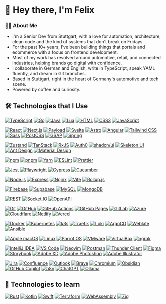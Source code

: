 # 👋 Hey there, I'm Felix

### 🧑‍💻 About Me
- I'm a Senior Dev from Stuttgart, with a love for automation, architecture, clean code and the kind of systems that don't break on Fridays. 
- For the past 10+ years, I've been building things that portals and ecommerce with a focus on frontend development.
- Most of my work has revolved around automotive, retail, and connected industries, helping brands go digital with confidence.
- I collaborate in German and English, write in TypeScript, speak YAML fluently, and dream in Git branches.
- Based in Stuttgart, right in the heart of Germany's automotive and tech scene.
- Powered by coffee and curiosity.

## 🛠️ Technologies that I Use
<p>
  <a href="https://www.typescriptlang.org/" target="_blank"><img src="https://skills.syvixor.com/api/icons?i=ts" alt="TypeScript" title="TypeScript: Strongly typed JavaScript for scalable applications." /></a>
  <a href="https://go.dev/" target="_blank"><img src="https://skills.syvixor.com/api/icons?i=go" alt="Go" title="Go: Statically typed, compiled language for fast backend services." /></a>
  <a href="https://www.java.com/" target="_blank"><img src="https://skills.syvixor.com/api/icons?i=java" alt="Java" title="Java: Object-oriented language for cross-platform enterprise applications." /></a>
  <a href="https://www.lua.org/" target="_blank"><img src="https://skills.syvixor.com/api/icons?i=lua" alt="Lua" title="Lua: Lightweight scripting language for embedded and game development." /></a>
  <a href="https://developer.mozilla.org/docs/Web/HTML" target="_blank"><img src="https://skills.syvixor.com/api/icons?i=html" alt="HTML" title="HTML: Standard markup language for creating web pages." /></a>
  <a href="https://developer.mozilla.org/docs/Web/CSS" target="_blank"><img src="https://skills.syvixor.com/api/icons?i=css3" alt="CSS3" title="CSS3: Stylesheet language for designing web page layouts and visuals." /></a>
  <a href="https://developer.mozilla.org/docs/Web/JavaScript" target="_blank"><img src="https://skills.syvixor.com/api/icons?i=js" alt="JavaScript" title="JavaScript: Scripting language for dynamic web content and interactivity." /></a>
</p>
<p>
  <a href="https://react.dev/" target="_blank"><img src="https://skills.syvixor.com/api/icons?i=react" alt="React" title="React: JavaScript library for building user interfaces with components." /></a>
  <a href="https://nextjs.org/" target="_blank"><img src="https://skills.syvixor.com/api/icons?i=nextjs" alt="Next.js" title="Next.js: React framework for server-side rendering and static sites." /></a>
  <a href="https://payloadcms.com/" target="_blank"><img src="https://skills.syvixor.com/api/icons?i=payload" alt="Payload" title="Payload: Headless CMS built with TypeScript and React." /></a>
  <a href="https://svelte.dev/" target="_blank"><img src="https://skills.syvixor.com/api/icons?i=svelte" alt="Svelte" title="Svelte: Compiler for building fast, minimal JavaScript web apps." /></a>
  <a href="https://astro.build/" target="_blank"><img src="https://skills.syvixor.com/api/icons?i=astro" alt="Astro" title="Astro: Static site builder for fast, modern web projects." /></a>
  <a href="https://angular.io/" target="_blank"><img src="https://skills.syvixor.com/api/icons?i=angular" alt="Angular" title="Angular: TypeScript-based framework for scalable web apps." /></a>
  <a href="https://tailwindcss.com/" target="_blank"><img src="https://skills.syvixor.com/api/icons?i=tailwind" alt="Tailwind CSS" title="Tailwind CSS: Utility-first CSS framework for rapid UI development." /></a>
  <a href="https://sass-lang.com/" target="_blank"><img src="https://skills.syvixor.com/api/icons?i=sass" alt="Sass" title="Sass: CSS preprocessor for more maintainable and powerful stylesheets." /></a>
  <a href="https://postcss.org/" target="_blank"><img src="https://skills.syvixor.com/api/icons?i=postcss" alt="PostCSS" title="PostCSS: Tool for transforming CSS with JavaScript plugins." /></a>
  <a href="https://gsap.com/" target="_blank"><img src="https://skills.syvixor.com/api/icons?i=gsap" alt="GSAP" title="GSAP: High-performance JavaScript animation library." /></a>
  <a href="https://spring.io/" target="_blank"><img src="https://skills.syvixor.com/api/icons?i=spring" alt="Spring" title="Spring: Java framework for building robust backend applications." /></a>
</p>
<p>
  <a href="https://zustand-demo.pmnd.rs/" target="_blank"><img src="https://skills.syvixor.com/api/icons?i=zustand" alt="Zustand" title="Zustand: Fast and small state management for React apps." /></a>
  <a href="https://tanstack.com/" target="_blank"><img src="https://skills.syvixor.com/api/icons?i=tanstack" alt="TanStack" title="TanStack: Powerful data fetching and table utilities for React." /></a>
  <a href="https://rxjs.dev/" target="_blank"><img src="https://skills.syvixor.com/api/icons?i=rxjs" alt="RxJS" title="RxJS: Reactive programming library for asynchronous data streams." /></a>
  <a href="https://auth0.com/" target="_blank"><img src="https://skills.syvixor.com/api/icons?i=auth0" alt="Auth0" title="Auth0: Authentication and authorization as a service." /></a>
  <a href="https://ui.shadcn.com/" target="_blank"><img src="https://skills.syvixor.com/api/icons?i=shadcnui" alt="shadcn/ui" title="shadcn/ui: Accessible and customizable React UI components." /></a>
  <a href="https://www.skeleton.dev/" target="_blank"><img src="https://skills.syvixor.com/api/icons?i=skeletonui" alt="Skeleton UI" title="Skeleton UI: UI toolkit for Svelte and web apps." /></a>
  <a href="https://ant.design/" target="_blank"><img src="https://skills.syvixor.com/api/icons?i=antdesign" alt="Ant Design" title="Ant Design: Enterprise-class React UI framework." /></a>
  <a href="https://m3.material.io/" target="_blank"><img src="https://skills.syvixor.com/api/icons?i=materialdesign" alt="Material Design" title="Material Design: Google’s design system for beautiful digital experiences." /></a>
</p>
<p>
  <a href="https://www.npmjs.com/" target="_blank"><img src="https://skills.syvixor.com/api/icons?i=npm" alt="npm" title="npm: Node.js package manager for JavaScript libraries." /></a>
  <a href="https://www.pnpm.io/" target="_blank"><img src="https://skills.syvixor.com/api/icons?i=pnpm" alt="pnpm" title="pnpm: Fast, disk space efficient JavaScript package manager." /></a>
  <a href="https://yarnpkg.com/" target="_blank"><img src="https://skills.syvixor.com/api/icons?i=yarn" alt="Yarn" title="Yarn: Fast, reliable, and secure dependency management." /></a>
  <a href="https://eslint.org/" target="_blank"><img src="https://skills.syvixor.com/api/icons?i=eslint" alt="ESLint" title="ESLint: Pluggable JavaScript linter for code quality." /></a>
  <a href="https://prettier.io/" target="_blank"><img src="https://skills.syvixor.com/api/icons?i=prettier" alt="Prettier" title="Prettier: Opinionated code formatter for consistent style." /></a>
</p>
<p>
  <a href="https://jestjs.io/" target="_blank"><img src="https://skills.syvixor.com/api/icons?i=jest" alt="Jest" title="Jest: Delightful JavaScript testing framework." /></a>
  <a href="https://playwright.dev/" target="_blank"><img src="https://skills.syvixor.com/api/icons?i=playwright" alt="Playwright" title="Playwright: End-to-end browser testing for web apps." /></a>
  <a href="https://www.cypress.io/" target="_blank"><img src="https://skills.syvixor.com/api/icons?i=cypress" alt="Cypress" title="Cypress: Fast, easy, and reliable testing for anything that runs in a browser." /></a>
  <a href="https://cucumber.io/" target="_blank"><img src="https://skills.syvixor.com/api/icons?i=cucumber" alt="Cucumber" title="Cucumber: Tool for running automated tests written in plain language." /></a>
</p>
<p>
  <a href="https://nodejs.org/" target="_blank"><img src="https://skills.syvixor.com/api/icons?i=nodejs" alt="Node.js" title="Node.js: JavaScript runtime for building scalable network applications." /></a>
  <a href="https://expressjs.com/" target="_blank"><img src="https://skills.syvixor.com/api/icons?i=express" alt="Express" title="Express: Fast, unopinionated, minimalist web framework for Node.js." /></a>
  <a href="https://nginx.org/" target="_blank"><img src="https://skills.syvixor.com/api/icons?i=nginx" alt="Nginx" title="Nginx: High-performance HTTP server and reverse proxy." /></a>
  <a href="https://vitejs.dev/" target="_blank"><img src="https://skills.syvixor.com/api/icons?i=vite" alt="Vite" title="Vite: Next generation frontend tooling for fast development." /></a>
  <a href="https://rollupjs.org/" target="_blank"><img src="https://skills.syvixor.com/api/icons?i=rollupjs" alt="Rollup.js" title="Rollup.js: Module bundler for JavaScript." /></a>
</p>
<p>
  <a href="https://firebase.google.com/" target="_blank"><img src="https://skills.syvixor.com/api/icons?i=firebase" alt="Firebase" title="Firebase: Backend platform for building web and mobile applications." /></a>
  <a href="https://supabase.com/" target="_blank"><img src="https://skills.syvixor.com/api/icons?i=supabase" alt="Supabase" title="Supabase: Open source Firebase alternative with Postgres." /></a>
  <a href="https://www.mysql.com/" target="_blank"><img src="https://skills.syvixor.com/api/icons?i=mysql" alt="MySQL" title="MySQL: Popular open-source relational database management system." /></a>
  <a href="https://www.mongodb.com/" target="_blank"><img src="https://skills.syvixor.com/api/icons?i=mongodb" alt="MongoDB" title="MongoDB: NoSQL database for flexible, scalable data storage." /></a>
</p>
<p>
  <a href="https://restfulapi.net/" target="_blank"><img src="https://skills.syvixor.com/api/icons?i=rest" alt="REST" title="REST: Architectural style for designing networked APIs." /></a>
  <a href="https://socket.io/" target="_blank"><img src="https://skills.syvixor.com/api/icons?i=socketio" alt="Socket.IO" title="Socket.IO: Real-time, bidirectional communication for web apps." /></a>
  <a href="https://www.openapis.org/" target="_blank"><img src="https://skills.syvixor.com/api/icons?i=openapi" alt="OpenAPI" title="OpenAPI: Specification for describing RESTful APIs." /></a>
</p>
<p>
  <a href="https://git-scm.com/" target="_blank"><img src="https://skills.syvixor.com/api/icons?i=git" alt="Git" title="Git: Distributed version control system for tracking code changes." /></a>
  <a href="https://github.com/" target="_blank"><img src="https://skills.syvixor.com/api/icons?i=github" alt="GitHub" title="GitHub: Code hosting platform for version control and collaboration." /></a>
  <a href="https://github.com/features/actions" target="_blank"><img src="https://skills.syvixor.com/api/icons?i=githubactions" alt="GitHub Actions" title="GitHub Actions: Automate workflows with CI/CD for GitHub projects." /></a>
  <a href="https://pages.github.com/" target="_blank"><img src="https://skills.syvixor.com/api/icons?i=githubpages" alt="GitHub Pages" title="GitHub Pages: Free static site hosting from GitHub repositories." /></a>
  <a href="https://about.gitlab.com/" target="_blank"><img src="https://skills.syvixor.com/api/icons?i=gitlab" alt="GitLab" title="GitLab: DevOps platform for source code management and CI/CD." /></a>
  <a href="https://azure.microsoft.com/" target="_blank"><img src="https://skills.syvixor.com/api/icons?i=azure" alt="Azure" title="Azure: Microsoft’s cloud computing platform and services." /></a>
  <a href="https://www.cloudflare.com/" target="_blank"><img src="https://skills.syvixor.com/api/icons?i=cloudflare" alt="Cloudflare" title="Cloudflare: Web performance and security platform." /></a>
  <a href="https://www.netlify.com/" target="_blank"><img src="https://skills.syvixor.com/api/icons?i=netlify" alt="Netlify" title="Netlify: Platform for automating modern web projects and deployments." /></a>
  <a href="https://www.vercel.com/" target="_blank"><img src="https://skills.syvixor.com/api/icons?i=vercel" alt="Vercel" title="Vercel: Frontend cloud platform for static sites and serverless functions." /></a>
</p>
<p>
  <a href="https://www.docker.com/" target="_blank"><img src="https://skills.syvixor.com/api/icons?i=docker" alt="Docker" title="Docker: Platform for developing, shipping, and running containers." /></a>
  <a href="https://kubernetes.io/" target="_blank"><img src="https://skills.syvixor.com/api/icons?i=kubernetes" alt="Kubernetes" title="Kubernetes: Container orchestration for automating deployment and scaling." /></a>
  <a href="https://k3s.io/" target="_blank"><img src="https://skills.syvixor.com/api/icons?i=k3s" alt="k3s" title="k3s: Lightweight Kubernetes distribution for edge and IoT." /></a>
  <a href="https://traefik.io/" target="_blank"><img src="https://skills.syvixor.com/api/icons?i=traefik" alt="Traefik" title="Traefik: Cloud-native edge router and reverse proxy." /></a>
  <a href="https://grafana.com/oss/loki/" target="_blank"><img src="https://skills.syvixor.com/api/icons?i=loki" alt="Loki" title="Loki: Log aggregation system for cloud native infrastructure." /></a>
  <a href="https://argo-cd.readthedocs.io/" target="_blank"><img src="https://skills.syvixor.com/api/icons?i=argocd" alt="ArgoCD" title="ArgoCD: Declarative GitOps continuous delivery for Kubernetes." /></a>
  <a href="https://weblate.org/" target="_blank"><img src="https://skills.syvixor.com/api/icons?i=weblate" alt="Weblate" title="Weblate: Web-based translation tool for collaborative localization." /></a>
  <a href="https://www.ansible.com/" target="_blank"><img src="https://skills.syvixor.com/api/icons?i=ansible" alt="Ansible" title="Ansible: Automation tool for IT tasks like configuration and deployment." /></a>
</p>
<p>
  <a href="https://www.apple.com/macos/" target="_blank"><img src="https://skills.syvixor.com/api/icons?i=apple" alt="Apple macOS" title="Apple macOS: Operating system for Apple desktop and laptop computers." /></a>
  <a href="https://www.linux.org/" target="_blank"><img src="https://skills.syvixor.com/api/icons?i=linux" alt="Linux" title="Linux: Open-source operating system for servers, desktops, and more." /></a>
  <a href="https://www.parrotsec.org/" target="_blank"><img src="https://skills.syvixor.com/api/icons?i=parrotos" alt="Parrot OS" title="Parrot OS: Security-focused Linux distribution for penetration testing." /></a>
  <a href="https://www.vmware.com/" target="_blank"><img src="https://skills.syvixor.com/api/icons?i=vmware" alt="VMware" title="VMware: Virtualization and cloud computing software provider." /></a>
  <a href="https://www.virtualbox.org/" target="_blank"><img src="https://skills.syvixor.com/api/icons?i=virtualbox" alt="VirtualBox" title="VirtualBox: Free and open-source hosted hypervisor for x86 virtualization." /></a>
  <a href="https://ngrok.com/" target="_blank"><img src="https://skills.syvixor.com/api/icons?i=ngrok" alt="ngrok" title="ngrok: Secure tunnels to localhost for testing webhooks and APIs." /></a>
</p>
<p>
  <a href="https://www.jetbrains.com/idea/" target="_blank"><img src="https://skills.syvixor.com/api/icons?i=intellijidea" alt="IntelliJ IDEA" title="IntelliJ IDEA: Powerful IDE for JVM languages and web development." /></a>
  <a href="https://code.visualstudio.com/" target="_blank"><img src="https://skills.syvixor.com/api/icons?i=vscode" alt="VS Code" title="VS Code: Popular open-source code editor by Microsoft." /></a>
  <a href="https://neovim.io/" target="_blank"><img src="https://skills.syvixor.com/api/icons?i=neovim" alt="Neovim" title="Neovim: Hyperextensible Vim-based text editor." /></a>
  <a href="https://www.postman.com/" target="_blank"><img src="https://skills.syvixor.com/api/icons?i=postman" alt="Postman" title="Postman: API platform for building and testing APIs." /></a>
  <a href="https://www.thunderclient.com/" target="_blank"><img src="https://skills.syvixor.com/api/icons?i=thunderclient" alt="Thunder Client" title="Thunder Client: Lightweight REST API client for VS Code." /></a>
  <a href="https://www.figma.com/" target="_blank"><img src="https://skills.syvixor.com/api/icons?i=figma" alt="Figma" title="Figma: Collaborative interface design tool." /></a>
  <a href="https://storybook.js.org/" target="_blank"><img src="https://skills.syvixor.com/api/icons?i=storybook" alt="Storybook" title="Storybook: UI component explorer for frontend development." /></a>
  <a href="https://www.adobe.com/products/xd.html" target="_blank"><img src="https://skills.syvixor.com/api/icons?i=xd" alt="Adobe XD" title="Adobe XD: UI/UX design and prototyping tool." /></a>
  <a href="https://www.adobe.com/products/photoshop.html" target="_blank"><img src="https://skills.syvixor.com/api/icons?i=ps" alt="Adobe Photoshop" title="Adobe Photoshop: Industry-standard image editing software." /></a>
  <a href="https://www.adobe.com/products/illustrator.html" target="_blank"><img src="https://skills.syvixor.com/api/icons?i=adobeillustrator" alt="Adobe Illustrator" title="Adobe Illustrator: Vector graphics editor and design program." /></a>
</p>
<p>
  <a href="https://www.atlassian.com/software/jira" target="_blank"><img src="https://skills.syvixor.com/api/icons?i=jira" alt="Jira" title="Jira: Project management and issue tracking software by Atlassian." /></a>
  <a href="https://www.atlassian.com/software/confluence" target="_blank"><img src="https://skills.syvixor.com/api/icons?i=confluence" alt="Confluence" title="Confluence: Team workspace for documentation and collaboration." /></a>
  <a href="https://outlook.live.com/" target="_blank"><img src="https://skills.syvixor.com/api/icons?i=outlook" alt="Outlook" title="Outlook: Microsoft’s email and calendar client." /></a>
  <a href="https://brave.com/" target="_blank"><img src="https://skills.syvixor.com/api/icons?i=brave" alt="Brave" title="Brave: Privacy-focused web browser with built-in ad blocker." /></a>
  <a href="https://www.chromium.org/" target="_blank"><img src="https://skills.syvixor.com/api/icons?i=chromium" alt="Chromium" title="Chromium: Open-source web browser project powering Chrome." /></a>
  <a href="https://obsidian.md/" target="_blank"><img src="https://skills.syvixor.com/api/icons?i=obsidian" alt="Obsidian" title="Obsidian: Knowledge base and note-taking app with markdown support." /></a>
  <a href="https://github.com/features/copilot" target="_blank"><img src="https://skills.syvixor.com/api/icons?i=githubcopilot" alt="GitHub Copilot" title="GitHub Copilot: AI-powered code completion tool." /></a>
  <a href="https://n8n.io/" target="_blank"><img src="https://skills.syvixor.com/api/icons?i=n8n" alt="n8n" title="n8n: Workflow automation tool for connecting apps and services." /></a>
  <a href="https://chat.openai.com/" target="_blank"><img src="https://skills.syvixor.com/api/icons?i=chatgpt" alt="ChatGPT" title="ChatGPT: Conversational AI assistant by OpenAI." /></a>
  <a href="https://ollama.com/" target="_blank"><img src="https://skills.syvixor.com/api/icons?i=ollama" alt="Ollama" title="Ollama: Local LLMs and AI chat on your own machine." /></a>
</p>


## 📖 Technologies to learn
<p>
  <a href="https://www.rust-lang.org/" target="_blank"><img src="https://skills.syvixor.com/api/icons?i=rust" alt="Rust" title="Rust: Memory-safe systems programming language for performance and reliability." /></a>
  <a href="https://kotlinlang.org/" target="_blank"><img src="https://skills.syvixor.com/api/icons?i=kotlin" alt="Kotlin" title="Kotlin: Modern, expressive language for JVM, Android, and more." /></a>
  <a href="https://swift.org/" target="_blank"><img src="https://skills.syvixor.com/api/icons?i=swift" alt="Swift" title="Swift: Fast, safe, and expressive language for Apple platforms." /></a>
  <a href="https://www.terraform.io/" target="_blank"><img src="https://skills.syvixor.com/api/icons?i=terraform" alt="Terraform" title="Terraform: Infrastructure as code tool for provisioning cloud resources." /></a>
  <a href="https://webassembly.org/" target="_blank"><img src="https://skills.syvixor.com/api/icons?i=webassembly" alt="WebAssembly" title="WebAssembly: Binary instruction format for fast, portable code on the web." /></a>
  <a href="https://ziglang.org/" target="_blank"><img src="https://skills.syvixor.com/api/icons?i=zig" alt="Zig" title="Zig: General-purpose programming language for robust, optimal software." /></a>
</p>
